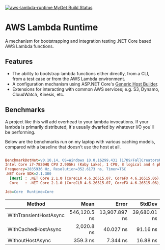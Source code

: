[![aws-lambda-runtime MyGet Build Status](https://www.myget.org/BuildSource/Badge/aws-lambda-runtime?identifier=0c851967-560e-49a9-9705-ba70883a76d9)](https://www.myget.org/)
# AWS Lambda Runtime

A mechanism for bootstrapping and integration testing .NET Core based AWS Lambda functions.

## Features

* The ability to bootstrap lambda functions either directly, from a CLI, from a test case or from the AWS Lambda environment.
* A configuration mechanism using ASP.NET Core's [Generic Host Builder](https://docs.microsoft.com/en-us/aspnet/core/fundamentals/host/generic-host?view=aspnetcore-2.1).
* Extensions for interacting with common AWS services; e.g. S3, Dynamo, CloudWatch, Kinesis, etc.

## Benchmarks

A project like this will add overhead to your lambda invocations. If your lambda is primarily distributed, it's usually dwarfed by whatever I/O you'll be performing.

Below are the benchmarks run on my laptop with various caching models, compared with a baseline that doesn't use the host at all.

``` ini

BenchmarkDotNet=v0.10.14, OS=Windows 10.0.16299.431 (1709/FallCreatorsUpdate/Redstone3)
Intel Core i7-7820HQ CPU 2.90GHz (Kaby Lake), 1 CPU, 8 logical and 4 physical cores
Frequency=2835936 Hz, Resolution=352.6173 ns, Timer=TSC
.NET Core SDK=2.1.300
  [Host] : .NET Core 2.1.0 (CoreCLR 4.6.26515.07, CoreFX 4.6.26515.06), 64bit RyuJIT
  Core   : .NET Core 2.1.0 (CoreCLR 4.6.26515.07, CoreFX 4.6.26515.06), 64bit RyuJIT

Job=Core  Runtime=Core  

```
|                 Method |         Mean |         Error |       StdDev |
|----------------------- |-------------:|--------------:|-------------:|
| WithTransientHostAsync | 546,120.5 ns | 13,907.897 ns | 39,680.01 ns |
|    WithCachedHostAsync |   2,020.8 ns |     40.027 ns |     91.16 ns |
|       WithoutHostAsync |     359.3 ns |      7.344 ns |     16.88 ns |
